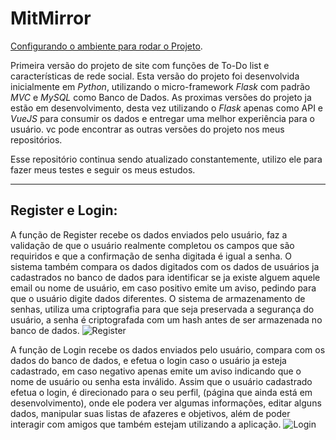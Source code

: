 # MitMirror

[Configurando o ambiente para rodar o Projeto](project_setup.md).

Primeira versão do projeto de site com funções de To-Do list e características de rede social.
Esta versão do projeto foi desenvolvida inicialmente em *Python*, utilizando o micro-framework *Flask* com padrão *MVC* e *MySQL* como Banco de Dados.
As proximas versões do projeto ja estão em desenvolvimento, desta vez utilizando o *Flask* apenas como API e *VueJS* para consumir os dados e entregar uma melhor experiência para o usuário.
vc pode encontrar as outras versões do projeto nos meus repositórios.

Esse repositório continua sendo atualizado constantemente, utilizo ele para fazer meus testes e seguir os meus estudos.

---

## Register e Login:

A função de Register recebe os dados enviados pelo usuário, faz a validação de que o usuário realmente completou os campos que são requiridos e que a confirmação de senha digitada é igual a senha.
O sistema também compara os dados digitados com os dados de usuários ja cadastrados no banco de dados para identificar se ja existe alguem aquele email ou nome de usuário, em caso positivo emite um aviso, pedindo para que o usuário digite dados diferentes.
O sistema de armazenamento de senhas, utiliza uma criptografia para que seja preservada a segurança do usuário, a senha é criptografada com um hash antes de ser armazenada no banco de dados.
![Register](https://user-images.githubusercontent.com/76628101/138609442-6f67aeb7-a10e-489d-8d7f-36b404bff8c1.gif)


A função de Login recebe os dados enviados pelo usuário, compara com os dados do banco de dados, e efetua o login caso o usuário ja esteja cadastrado, em caso negativo apenas emite um aviso indicando que o nome de usuário ou senha esta inválido.
Assim que o usuário cadastrado efetua o login, é direcionado para o seu perfil, (página que ainda está em desenvolvimento), onde ele podera ver algumas informações, editar alguns dados, manipular suas listas de afazeres e objetivos, além de poder interagir com amigos que também estejam utilizando a aplicação.
![Login](https://user-images.githubusercontent.com/76628101/138609449-22f842ed-241b-43cd-a9ab-37a1807dcf35.gif)

